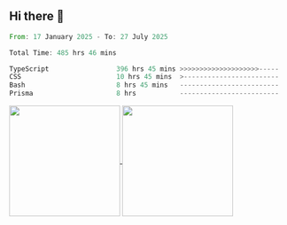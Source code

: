 ## Hi there 👋
<!--START_SECTION:waka-->

```rust
From: 17 January 2025 - To: 27 July 2025

Total Time: 485 hrs 46 mins

TypeScript                 396 hrs 45 mins >>>>>>>>>>>>>>>>>>>>-----   80.38 %
CSS                        10 hrs 45 mins  >------------------------   02.18 %
Bash                       8 hrs 45 mins   -------------------------   01.78 %
Prisma                     8 hrs           -------------------------   01.62 %
```

<!--END_SECTION:waka-->

<a href="https://github.com/anuraghazra/github-readme-stats">
  <img height=200 align="center" src="https://github-readme-stats.vercel.app/api/top-langs/?username=paulgeorge35&layout=donut&langs_count=5&theme=transparent" />
</a>
<a href="https://github.com/anuraghazra/convoychat">
  <img height=200 align="center" src="https://github-readme-stats.vercel.app/api?username=paulgeorge35&show_icons=true&show=prs_merged&theme=transparent&rank_icon=github" />
</a>
